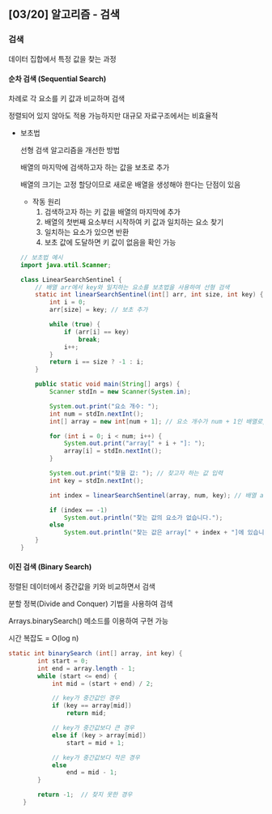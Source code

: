 ## [03/20] 알고리즘 - 검색



### 검색

데이터 집합에서 특정 값을 찾는 과정



#### 순차 검색 (Sequential Search)

차례로 각 요소를 키 값과 비교하며 검색

정렬되어 있지 않아도 적용 가능하지만 대규모 자료구조에서는 비효율적

- 보초법

  선형 검색 알고리즘을 개선한 방법

  배열의 마지막에 검색하고자 하는 값을 보초로 추가

  배열의 크기는 고정 할당이므로 새로운 배열을 생성해야 한다는 단점이 있음

  - 작동 원리
    1. 검색하고자 하는 키 값을 배열의 마지막에 추가
    2. 배열의 첫번째 요소부터 시작하여 키 값과 일치하는 요소 찾기
    3. 일치하는 요소가 있으면 반환
    4. 보초 값에 도달하면 키 값이 없음을 확인 가능

  ```java
  // 보초법 예시
  import java.util.Scanner;
  
  class LinearSearchSentinel {
      // 배열 arr에서 key와 일치하는 요소를 보초법을 사용하여 선형 검색
      static int linearSearchSentinel(int[] arr, int size, int key) {
          int i = 0;
          arr[size] = key; // 보초 추가
  
          while (true) {
              if (arr[i] == key)
                  break;
              i++;
          }
          return i == size ? -1 : i;
      }
  
      public static void main(String[] args) {
          Scanner stdIn = new Scanner(System.in);
  
          System.out.print("요소 개수: ");
          int num = stdIn.nextInt();
          int[] array = new int[num + 1]; // 요소 개수가 num + 1인 배열로, 마지막은 보초용
  
          for (int i = 0; i < num; i++) {
              System.out.print("array[" + i + "]: ");
              array[i] = stdIn.nextInt();
          }
  
          System.out.print("찾을 값: "); // 찾고자 하는 값 입력
          int key = stdIn.nextInt();
  
          int index = linearSearchSentinel(array, num, key); // 배열 array에서 key를 검색
  
          if (index == -1)
              System.out.println("찾는 값의 요소가 없습니다.");
          else
              System.out.println("찾는 값은 array[" + index + "]에 있습니다.");
      }
  }
  ```



#### 이진 검색 (Binary Search)

정렬된 데이터에서 중간값을 키와 비교하면서 검색

분할 정복(Divide and Conquer) 기법을 사용하여 검색

Arrays.binarySearch() 메소드를 이용하여 구현 가능

시간 복잡도 = O(log n)

```java
static int binarySearch (int[] array, int key) {
        int start = 0;
        int end = array.length - 1;
        while (start <= end) {
            int mid = (start + end) / 2;

            // key가 중간값인 경우
            if (key == array[mid])
                return mid;

            // key가 중간값보다 큰 경우
            else if (key > array[mid])
                start = mid + 1;

            // key가 중간값보다 작은 경우
            else
                end = mid - 1;
        }

        return -1;  // 찾지 못한 경우
    }
```